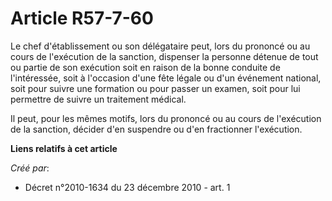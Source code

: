 # Article R57-7-60

Le chef d'établissement ou son délégataire peut, lors du prononcé ou au cours de l'exécution de la sanction, dispenser la
personne détenue de tout ou partie de son exécution soit en raison de la bonne conduite de l'intéressée, soit à l'occasion
d'une fête légale ou d'un événement national, soit pour suivre une formation ou pour passer un examen, soit pour lui
permettre de suivre un traitement médical. 

Il peut, pour les mêmes motifs, lors du prononcé ou au cours de l'exécution de la sanction, décider d'en suspendre ou d'en
fractionner l'exécution.

**Liens relatifs à cet article**

_Créé par_:

  - Décret n°2010-1634 du 23 décembre 2010 - art. 1
